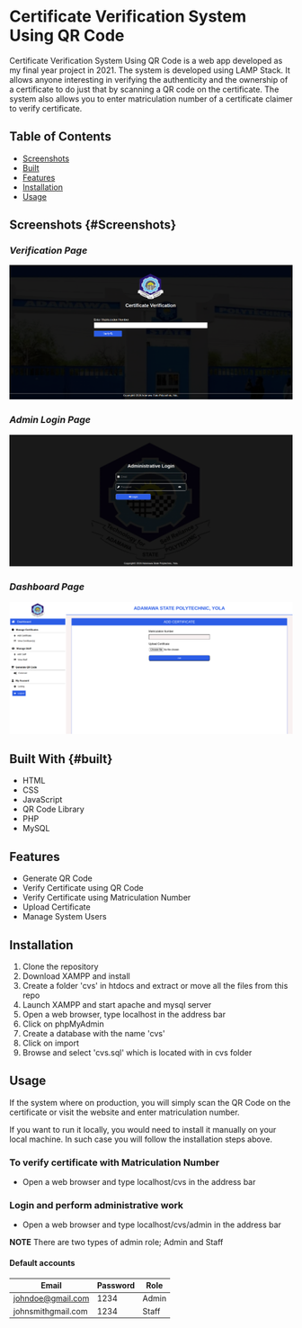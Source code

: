 # Certificate Verification System Using QR Code

Certificate Verification System Using QR Code is a web app developed as my final year project in 2021. The system is developed using LAMP Stack. It allows anyone interesting in verifying the authenticity and the ownership of a certificate to do just that by scanning a QR code on the certificate.
The system also allows you to enter matriculation number of a certificate claimer to verify certificate.

## Table of Contents

- [Screenshots](#Screenshots)
- [Built](#built)
- [Features](#Features)
- [Installation](#Installation)
- [Usage](#Usage)

## Screenshots {#Screenshots}

### _Verification Page_

![Verification](./Screenshots/verify.png)

### _Admin Login Page_

![Login](./Screenshots/login.png)

### _Dashboard Page_

![Dashboard](./Screenshots/dashboard.png)

## Built With {#built}

- HTML
- CSS
- JavaScript
- QR Code Library
- PHP
- MySQL

## Features

- Generate QR Code
- Verify Certificate using QR Code
- Verify Certificate using Matriculation Number
- Upload Certificate
- Manage System Users

## Installation

1. Clone the repository
2. Download XAMPP and install
3. Create a folder 'cvs' in htdocs and extract or move all the files from this repo
4. Launch XAMPP and start apache and mysql server
5. Open a web browser, type localhost in the address bar
6. Click on phpMyAdmin
7. Create a database with the name 'cvs'
8. Click on import
9. Browse and select 'cvs.sql' which is located with in cvs folder

## Usage

If the system where on production, you will simply scan the QR Code on the certificate or visit the website and enter matriculation number.

If you want to run it locally, you would need to install it manually on your local machine. In such case you will follow the installation steps above.

### To verify certificate with Matriculation Number

- Open a web browser and type localhost/cvs in the address bar

### Login and perform administrative work

- Open a web browser and type localhost/cvs/admin in the address bar

**NOTE**
There are two types of admin role;
Admin and Staff

#### Default accounts

| Email              | Password | Role  |
| ------------------ | -------- | ----- |
| johndoe@gmail.com  | 1234     | Admin |
| johnsmithgmail.com | 1234     | Staff |
